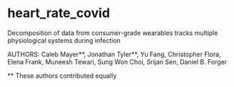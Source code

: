 # heart_rate_covid
Decomposition of data from consumer-grade wearables tracks multiple physiological systems during infection


AUTHORS:  Caleb Mayer**, Jonathan Tyler**, Yu Fang, Christopher Flora, Elena Frank, Muneesh Tewari, Sung Won Choi, Srijan Sen, Daniel B. Forger 

** These authors contributed equally
